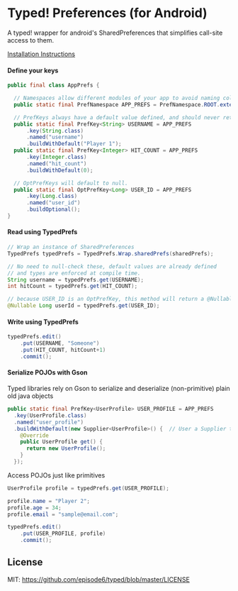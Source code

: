 # Typed! Preferences (for Android)
A typed! wrapper for android's SharedPreferences that simplifies call-site access to them.

[Installation Instructions](/README.md)

#### Define your keys
```java
public final class AppPrefs {

  // Namespaces allow different modules of your app to avoid naming collisions.
  public static final PrefNamespace APP_PREFS = PrefNamespace.ROOT.extend("app_prefs");

  // PrefKeys always have a default value defined, and should never return null.
  public static final PrefKey<String> USERNAME = APP_PREFS
      .key(String.class)
      .named("username")
      .buildWithDefault("Player 1");
  public static final PrefKey<Integer> HIT_COUNT = APP_PREFS
      .key(Integer.class)
      .named("hit_count")
      .buildWithDefault(0);

  // OptPrefKeys will default to null.
  public static final OptPrefKey<Long> USER_ID = APP_PREFS
      .key(Long.class)
      .named("user_id")
      .buildOptional();
}
```

#### Read using TypedPrefs
```java
// Wrap an instance of SharedPreferences
TypedPrefs typedPrefs = TypedPrefs.Wrap.sharedPrefs(sharedPrefs);

// No need to null-check these, default values are already defined
// and types are enforced at compile time.
String username = typedPrefs.get(USERNAME);
int hitCount = typedPrefs.get(HIT_COUNT);

// because USER_ID is an OptPrefKey, this method will return a @Nullable
@Nullable Long userId = typedPrefs.get(USER_ID);
```

#### Write using TypedPrefs
```java
typedPrefs.edit()
    .put(USERNAME, "Someone")
    .put(HIT_COUNT, hitCount+1)
    .commit();
```

#### Serialize POJOs with Gson
Typed libraries rely on Gson to serialize and deserialize (non-primitive) plain old java objects
```java
public static final PrefKey<UserProfile> USER_PROFILE = APP_PREFS
  .key(UserProfile.class)
  .named("user_profile")
  .buildWithDefault(new Supplier<UserProfile>() {  // User a Supplier to provide default Objects
    @Override
    public UserProfile get() {
      return new UserProfile();
    }
  });
```

Access POJOs just like primitives
```java
UserProfile profile = typedPrefs.get(USER_PROFILE);

profile.name = "Player 2";
profile.age = 34;
profile.email = "sample@email.com";

typedPrefs.edit()
    .put(USER_PROFILE, profile)
    .commit();
```


## License
MIT: https://github.com/episode6/typed/blob/master/LICENSE